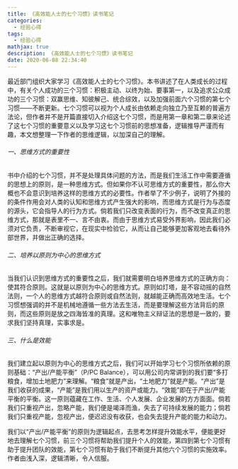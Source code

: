 ```yaml
---
title: 《高效能人士的七个习惯》读书笔记
categories:
  - 经验心得
tags:
  - 经验心得
mathjax: true
description: 《高效能人士的七个习惯》读书笔记
date: 2020-06-08 22:34:40
---
```


最近部门组织大家学习《高效能人士的七个习惯》。本书讲述了在人类成长的过程中，有关个人成功的三个习惯：积极主动、以终为始、要事第一，以及追求公众成功的三个习惯：双赢思维、知彼解己、统合综效，以及加强前面六个习惯的第七个习惯——不断更新。七个习惯可以视为个人成长由依赖走向独立乃至互赖的普遍方法论，但作者并不是开篇直接切入介绍这七个习惯，而是用第一章和第二章来论述了这七个习惯的重要意义以及学习这七个习惯前的思想准备，逻辑推导严谨而有趣，本文想整理一下作者的思维逻辑，以加深自己的理解。

###### 一、思维方式的重要性

书中介绍的七个习惯，并不是处理具体问题的方法，而是我们生活工作中需要遵循的思想上的原则，是一种思维方式。但如果你不认可思维方式的重要性，那么你大概也不会意识到培养这样的思维方式的必要性。作者举了不少例子，说明了外接的的条件作用会对人类的认知和思维方式产生强大的影响，而思维方式是行为与态度的源头，它会指导人的行为方式。倘若我们只改变表面的行为，而不改变真正的思维方式，那就是表里不一、言不由衷。而由于思维方式易受外界影响，因此我们必须对它负责，不断审视它，在现实中检验它，从而让自己能够更加客观地去看待外部世界，并做出正确的选择。

###### 二、培养以原则为中心的思维方式

当我们认识到思维方式的重要性之后，我们就需要明白培养思维方式的正确方向： 使其符合原则。这就是以原则为中心的思维方式。原则如灯塔，是不容动摇的自然法则，一个人的思维方式越符合原则或自然法则，就越能正确而高效地生活。七个习惯想强调的并不是机械地遵循一些方法去生活，而是要理解这些方法背后的原则，而这些原则是放之四海皆准的真理。这和唯物主义辩证法的思想是一致的，要求我们坚持真理，实事求是。

###### 三、什么是效能

我们建立起以原则为中心的思维方式之后，我们可以开始学习七个习惯所依赖的原则基础：“产出/产能平衡”（P/PC Balance），可以用公司内常讲到的我们要“多打粮食，增加土地肥力”来理解。“粮食”就是产出，“土地肥力”就是产能。“产出”是我们收获的成果，“产能”是我们用以生产的资产或能力。“效能”即在于产出/产能平衡的平衡。这一原则蕴藏在工作、生活、个人发展、企业发展的方方面面。倘若我们只重视产出，忽略产能，我们便是竭泽而渔，失去了可持续发展的能力；倘若我们只重视产能，忽视产出，便迟迟没有收获，也会失去提升产能的能力和动力。

我们以“产出/产能平衡”的原则为逻辑起点，去思考怎样提升效能水平，便能更好地去理解七个习惯，前三个习惯将帮助我们提升个人的效能，第四到第七个习惯有助于提升团队的效能，第七个习惯有助于我们不断提升其他六个习惯的实施效率。作者由浅入深，逻辑清晰，令人信服。